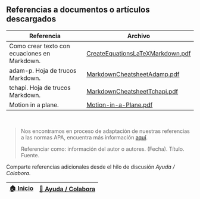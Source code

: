 ## Referencias a documentos o artículos descargados

| Referencia                                   | Archivo                                                                                                                         |
|----------------------------------------------|---------------------------------------------------------------------------------------------------------------------------------|
| Como crear texto con ecuaciones en Markdown. | [CreateEquationsLaTeXMarkdown.pdf](https://raw.githubusercontent.com/admnll/ecuaciones-latex-word-markdown/master/markdown.md)  |
| adam-p. Hoja de trucos Markdown.             | [MarkdownCheatsheetAdamp.pdf](https://github.com/adam-p/markdown-here)                                                          |
| tchapi. Hoja de trucos Markdown.             | [MarkdownCheatsheetTchapi.pdf](https://github.com/tchapi/markdown-cheatsheet)                                                   |
| Motion in a plane.                           | [Motion-in-a-Plane.pdf](https://d1whtlypfis84e.cloudfront.net/guides/wp-content/uploads/2018/06/01061051/Motion-in-a-Plane.pdf) |

<br>

> Nos encontramos en proceso de adaptación de nuestras referencias a las normas APA, encuentra más información [aquí](https://normas-apa.org/referencias/).
> 
> Referenciar como: información del autor o autores. (Fecha). Título. Fuente. 

Comparte referencias adicionales desde el hilo de discusión _Ayuda / Colabora_.

| [:house: Inicio](../Readme.md)  | [:beginner: Ayuda / Colabora](https://github.com/rcfdtools/R.TeachingResearchGuide/discussions/12) |
|---------------------------------|----------------------------------------------------------------------------------------------------|
